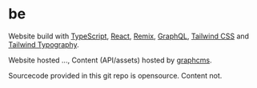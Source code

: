 # be

Website build with
[TypeScript](https://www.typescriptlang.org/),
[React](https://reactjs.org/),
[Remix](https://remix.run/),
[GraphQL](https://graphql.org/),
[Tailwind CSS](https://tailwindcss.com/) and
[Tailwind Typography](https://tailwindcss.com/docs/typography-plugin).

Website hosted ...,
Content (API/assets) hosted by [graphcms](https://graphcms.com/).

Sourcecode provided in this git repo is opensource. Content not.
